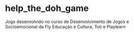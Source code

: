 # help_the_doh_game
Jogo desenvolvido no curso de Desenvolvimento de Jogos e Socioemocional da Fly Educação e Cultura, Toti e Playlearn
